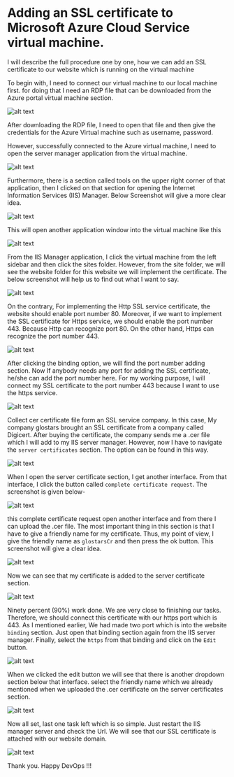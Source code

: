 # Adding an SSL certificate to Microsoft Azure Cloud Service virtual machine.

I will describe the full procedure one by one, how we can add an SSL certificate to our website which is running on the virtual machine

To begin with, I need to connect our virtual machine to our local machine first. for doing that I need an RDP file that can be downloaded from the Azure portal virtual machine section.

![alt text](https://github.com/Maxyee/azuredevops/blob/master/AzureVmSSL/screenshots/RDPscreen.jpg)

After downloading the RDP file, I need to open that file and then give the credentials for the Azure Virtual machine such as username, password.

However, successfully connected to the Azure virtual machine, I need to open the server manager application from the virtual machine.

![alt text](https://github.com/Maxyee/azuredevops/blob/master/AzureVmSSL/screenshots/serverManager.png)

Furthermore, there is a section called tools on the upper right corner of that application, then I clicked on that section for opening the Internet Information Services (IIS) Manager. Below Screenshot will give a more clear idea.

![alt text](https://github.com/Maxyee/azuredevops/blob/master/AzureVmSSL/screenshots/InkedtoolsServices_LI.jpg)

This will open another application window into the virtual machine like this

![alt text](https://github.com/Maxyee/azuredevops/blob/master/AzureVmSSL/screenshots/ISSmanager.png)

From the IIS Manager application, I click the virtual machine from the left sidebar and then click the sites folder. However, from the site folder, we will see the website folder for this website we will implement the certificate. The below screenshot will help us to find out what I want to say.

![alt text](https://github.com/Maxyee/azuredevops/blob/master/AzureVmSSL/screenshots/websiteScreen.png)

On the contrary, For implementing the Http SSL service certificate, the website should enable port number 80. Moreover, if we want to implement the SSL certificate for Https service, we should enable the port number 443. Because Http can recognize port 80. On the other hand, Https can recognize the port number  443.

![alt text](https://github.com/Maxyee/azuredevops/blob/master/AzureVmSSL/screenshots/bindingShot.jpg)

After clicking the binding option, we will find the port number adding section. Now If anybody needs any port for adding the SSL certificate, he/she can add the port number here. For my working purpose, I will connect my SSL certificate to the port number 443 because I want to use the https service.

![alt text](https://github.com/Maxyee/azuredevops/blob/master/AzureVmSSL/screenshots/addPort.png)

Collect cer certificate file form an SSL service company. In this case, My company glostars brought an SSL certificate from a company called Digicert. After buying the certificate, the company sends me a .cer file which I will add to my IIS server manager. However, now I have to navigate the `server certificates` section. The option can be found in this way.

![alt text](https://github.com/Maxyee/azuredevops/blob/master/AzureVmSSL/screenshots/serverCertificates.jpg)

When I open the server certificate section, I get another interface. From that interface, I click the button called `complete certificate request`. The screenshot is given below-

![alt text](https://github.com/Maxyee/azuredevops/blob/master/AzureVmSSL/screenshots/completeRequest.jpg)

this complete certificate request open another interface and from there I can upload the .cer file. The most important thing in this section is that I have to give a friendly name for my certificate. Thus, my point of view, I give the friendly name as `glostarsCr` and then press the ok button. This screenshot will give a clear idea.

![alt text](https://github.com/Maxyee/azuredevops/blob/master/AzureVmSSL/screenshots/uploadCerFile.png)

Now we can see that my certificate is added to the server certificate section.

![alt text](https://github.com/Maxyee/azuredevops/blob/master/AzureVmSSL/screenshots/showuploadedCertificate.jpg)

Ninety percent (90%) work done. We are very close to finishing our tasks. Therefore, we should connect this certificate with our https port which is 443. As I mentioned earlier, We had made two port which is into the website `binding` section. Just open that binding section again from the IIS server manager. Finally, select the `https` from that binding and click on the `Edit` button.  

![alt text](https://github.com/Maxyee/azuredevops/blob/master/AzureVmSSL/screenshots/siteBindingsEdit.jpg)

When we clicked the edit button we will see that there is another dropdown section below that interface. select the friendly name which we already mentioned when we uploaded the .cer certificate on the server certificates section.

![alt text](https://github.com/Maxyee/azuredevops/blob/master/AzureVmSSL/screenshots/assignFriendlyaddress.png)

Now all set, last one task left which is so simple. Just restart the IIS manager server and check the Url. We will see that our SSL certificate is attached with our website domain.

![alt text](https://github.com/Maxyee/azuredevops/blob/master/AzureVmSSL/screenshots/restart_LI.jpg)

Thank you. Happy DevOps !!!
